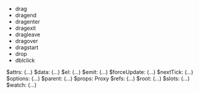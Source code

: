  * drag
 * dragend
 * dragenter
 * dragexit
 * dragleave
 * dragover
 * dragstart
 * drop
 * dblclick


$attrs: (...)
$data: (...)
$el: (...)
$emit: (...)
$forceUpdate: (...)
$nextTick: (...)
$options: (...)
$parent: (...)
$props: Proxy
$refs: (...)
$root: (...)
$slots: (...)
$watch: (...)